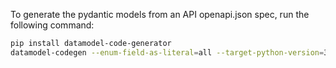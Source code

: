 To generate the pydantic models from an API openapi.json spec, run the following command:
```bash
pip install datamodel-code-generator
datamodel-codegen --enum-field-as-literal=all --target-python-version=3.11 --use-annotated --reuse-model  --input-file-type=openapi --url=TARGET_URL/openapi.json --output=OUTPUT --output-model-type=pydantic_v2.BaseModel
```
